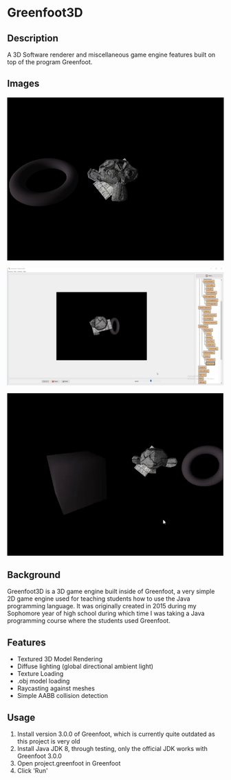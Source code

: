 # Greenfoot3D

## Description

A 3D Software renderer and miscellaneous game engine features built on top of the program Greenfoot.

## Images

![Static Image](images/github/greenfoot_static.png)

![GIF 1](images/github/greenfoot_1.gif)

![GIF 2](images/github/greenfoot_2.gif)

## Background

Greenfoot3D is a 3D game engine built inside of Greenfoot, a very simple 2D game engine used for teaching students how to use the Java programming language.
It was originally created in 2015 during my Sophomore year of high school during which time I was taking a Java programming course where the students used Greenfoot.

## Features

- Textured 3D Model Rendering
- Diffuse lighting (global directional ambient light)
- Texture Loading
- .obj model loading
- Raycasting against meshes
- Simple AABB collision detection

## Usage

1. Install version 3.0.0 of Greenfoot, which is currently quite outdated as this project is very old
2. Install Java JDK 8, through testing, only the official JDK works with Greenfoot 3.0.0
3. Open project.greenfoot in Greenfoot
4. Click 'Run'

